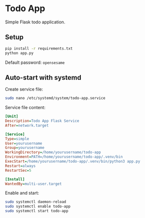 # Todo App

Simple Flask todo application.

## Setup

```bash
pip install -r requirements.txt
python app.py
```

Default password: `opensesame`

## Auto-start with systemd

Create service file:
```bash
sudo nano /etc/systemd/system/todo-app.service
```

Service file content:
```ini
[Unit]
Description=Todo App Flask Service
After=network.target

[Service]
Type=simple
User=yourusername
Group=yourusername
WorkingDirectory=/home/yourusername/todo-app
Environment=PATH=/home/yourusername/todo-app/.venv/bin
ExecStart=/home/yourusername/todo-app/.venv/bin/python3 app.py
Restart=always
RestartSec=5

[Install]
WantedBy=multi-user.target
```

Enable and start:
```bash
sudo systemctl daemon-reload
sudo systemctl enable todo-app
sudo systemctl start todo-app
```